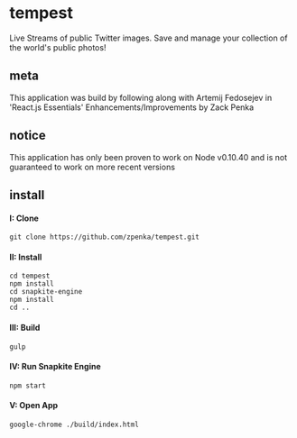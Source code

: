 # tempest
Live Streams of public Twitter images. Save and manage your collection of the world's public photos!

## meta
This application was build by following along with Artemij Fedosejev in 'React.js Essentials'
Enhancements/Improvements by Zack Penka

## notice
This application has only been proven to work on Node v0.10.40 and is not guaranteed to work on more recent versions

## install
#### I: Clone
```
git clone https://github.com/zpenka/tempest.git
```

#### II: Install
```
cd tempest
npm install
cd snapkite-engine
npm install
cd ..
```

#### III: Build
```
gulp
```

#### IV: Run Snapkite Engine
```
npm start
```

#### V: Open App
```
google-chrome ./build/index.html
```
